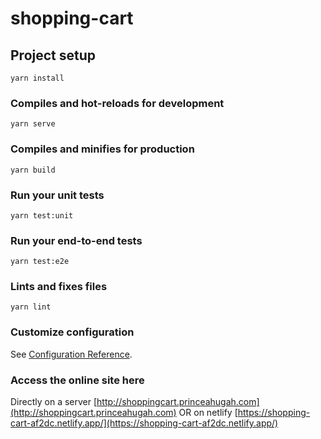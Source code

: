 # shopping-cart

## Project setup

```
yarn install
```

### Compiles and hot-reloads for development

```
yarn serve
```

### Compiles and minifies for production

```
yarn build
```

### Run your unit tests

```
yarn test:unit
```

### Run your end-to-end tests

```
yarn test:e2e
```

### Lints and fixes files

```
yarn lint
```

### Customize configuration

See [Configuration Reference](https://cli.vuejs.org/config/).

### Access the online site here

Directly on a server [http://shoppingcart.princeahugah.com](http://shoppingcart.princeahugah.com) OR on netlify [https://shopping-cart-af2dc.netlify.app/](https://shopping-cart-af2dc.netlify.app/)
